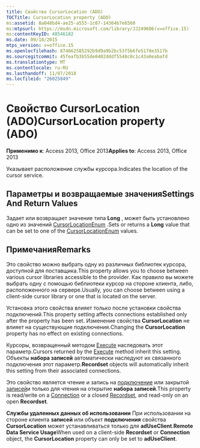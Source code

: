 ```yaml
---
title: Свойство CursorLocation (ADO)
TOCTitle: CursorLocation property (ADO)
ms:assetid: 8a048bd4-ae25-a555-1c07-14364b7e6560
ms:mtpsurl: https://msdn.microsoft.com/library/JJ249606(v=office.15)
ms:contentKeyID: 48546182
ms.date: 09/18/2015
mtps_version: v=office.15
ms.openlocfilehash: 874662585292b9d9a9b2bc53f5b6fe5178e3517b
ms.sourcegitcommit: 45feafb3b55de0402dddf5548c0c1c43a0eabafd
ms.translationtype: MT
ms.contentlocale: ru-RU
ms.lasthandoff: 11/07/2018
ms.locfileid: "26025849"
---
```

# <a name="cursorlocation-property-ado"></a><span data-ttu-id="9c880-102">Свойство CursorLocation (ADO)</span><span class="sxs-lookup"><span data-stu-id="9c880-102">CursorLocation property (ADO)</span></span>


<span data-ttu-id="9c880-103">**Применимо к**: Access 2013, Office 2013</span><span class="sxs-lookup"><span data-stu-id="9c880-103">**Applies to**: Access 2013, Office 2013</span></span>

<span data-ttu-id="9c880-104">Указывает расположение службы курсора.</span><span class="sxs-lookup"><span data-stu-id="9c880-104">Indicates the location of the cursor service.</span></span>

## <a name="settings-and-return-values"></a><span data-ttu-id="9c880-105">Параметры и возвращаемые значения</span><span class="sxs-lookup"><span data-stu-id="9c880-105">Settings And Return Values</span></span>

<span data-ttu-id="9c880-106">Задает или возвращает значение типа **Long** , может быть установлено одно из значений [CursorLocationEnum](cursorlocationenum.md) .</span><span class="sxs-lookup"><span data-stu-id="9c880-106">Sets or returns a **Long** value that can be set to one of the [CursorLocationEnum](cursorlocationenum.md) values.</span></span>

## <a name="remarks"></a><span data-ttu-id="9c880-107">Примечания</span><span class="sxs-lookup"><span data-stu-id="9c880-107">Remarks</span></span>

<span data-ttu-id="9c880-108">Это свойство можно выбрать одну из различных библиотек курсора, доступной для поставщика.</span><span class="sxs-lookup"><span data-stu-id="9c880-108">This property allows you to choose between various cursor libraries accessible to the provider.</span></span> <span data-ttu-id="9c880-109">Как правило вы можете выбрать одну с помощью библиотеки курсор на стороне клиента, либо, расположенного на сервере.</span><span class="sxs-lookup"><span data-stu-id="9c880-109">Usually, you can choose between using a client-side cursor library or one that is located on the server.</span></span>

<span data-ttu-id="9c880-110">Установка этого свойства влияет только после установки свойства подключений.</span><span class="sxs-lookup"><span data-stu-id="9c880-110">This property setting affects connections established only after the property has been set.</span></span> <span data-ttu-id="9c880-111">Изменение свойства **CursorLocation** не влияет на существующие подключения.</span><span class="sxs-lookup"><span data-stu-id="9c880-111">Changing the **CursorLocation** property has no effect on existing connections.</span></span>

<span data-ttu-id="9c880-112">Курсоры, возвращенный методом [Execute](https://docs.microsoft.com/office/vba/access/concepts/miscellaneous/execute-method-ado-connection) наследовать этот параметр.</span><span class="sxs-lookup"><span data-stu-id="9c880-112">Cursors returned by the [Execute](https://docs.microsoft.com/office/vba/access/concepts/miscellaneous/execute-method-ado-connection) method inherit this setting.</span></span> <span data-ttu-id="9c880-113">Объекты **набора записей** автоматически наследуют их связанного подключения этот параметр.</span><span class="sxs-lookup"><span data-stu-id="9c880-113">**Recordset** objects will automatically inherit this setting from their associated connections.</span></span>

<span data-ttu-id="9c880-114">Это свойство является чтение и запись на [подключение](connection-object-ado.md) или закрытой [записей](recordset-object-ado.md)и только для чтения на открытие **набора записей**.</span><span class="sxs-lookup"><span data-stu-id="9c880-114">This property is read/write on a [Connection](connection-object-ado.md) or a closed [Recordset](recordset-object-ado.md), and read-only on an open **Recordset**.</span></span>

<span data-ttu-id="9c880-115">**Службы удаленных данных об использовании** При использовании на стороне клиента **записей** или объект **подключения** свойства **CursorLocation** может устанавливаться только для **adUseClient**.</span><span class="sxs-lookup"><span data-stu-id="9c880-115">**Remote Data Service Usage**When used on a client-side **Recordset** or **Connection** object, the **CursorLocation** property can only be set to **adUseClient**.</span></span>

